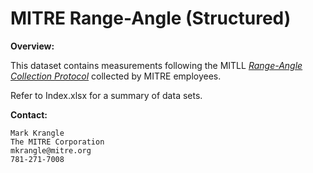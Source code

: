# MITRE Range-Angle (Structured)

**Overview:**

This dataset contains measurements following the MITLL [_Range-Angle Collection Protocol_](https://mitll.github.io/PACT/files/Structured%20Contact%20Tracing%20Protocol,%20V.%202.0%20(1.5).pdf) collected by MITRE employees.

Refer to Index.xlsx for a summary of data sets. 

**Contact:**

	Mark Krangle
	The MITRE Corporation
	mkrangle@mitre.org
	781-271-7008
